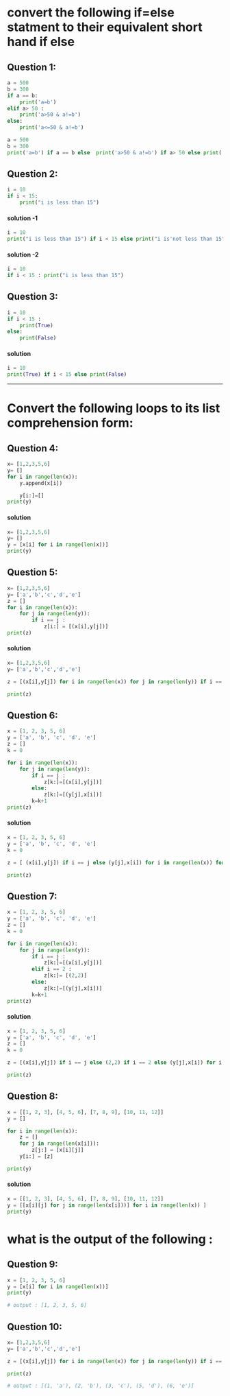 # convert the following if=else statment to their equivalent short hand if else 

## Question 1:

```python
a = 500
b = 300
if a == b:
    print('a=b')
elif a> 50 :
    print('a>50 & a!=b')
else:
    print('a<=50 & a!=b')
```
``` python
a = 500
b = 300
print('a=b') if a == b else  print('a>50 & a!=b') if a> 50 else print('a<=50 & a!=b')
```

## Question 2:
``` python
i = 10 
if i < 15:
    print("i is less than 15") 
```
#### solution -1 
``` python
i = 10 
print("i is less than 15") if i < 15 else print("i is'not less than 15") 
```
#### solution -2
``` python
i = 10 
if i < 15 : print("i is less than 15") 
```
## Question 3:
``` python
i = 10 
if i < 15 :
    print(True)
else: 
    print(False) 
```
#### solution
``` python
i = 10 
print(True) if i < 15 else print(False) 
```
_____
# Convert the following loops to its list comprehension form:
## Question 4:
``` python
x= [1,2,3,5,6]
y= []
for i in range(len(x)):
    y.append(x[i])

    y[i:]=[]
print(y)
```
#### solution
``` python
x= [1,2,3,5,6]
y= []
y = [x[i] for i in range(len(x))]
print(y)
```
## Question 5:
``` python 
x= [1,2,3,5,6]
y= ['a','b','c','d','e']
z = []
for i in range(len(x)):
    for j in range(len(y)):
        if i == j :
            z[i:] = [(x[i],y[j])]
print(z)
```
#### solution
``` python 
x= [1,2,3,5,6]
y= ['a','b','c','d','e']

z = [(x[i],y[j]) for i in range(len(x)) for j in range(len(y)) if i == j ]

print(z)
```

## Question 6:
``` python 
x = [1, 2, 3, 5, 6]
y = ['a', 'b', 'c', 'd', 'e']
z = []
k = 0

for i in range(len(x)):
    for j in range(len(y)):
        if i == j :
            z[k:]=[(x[i],y[j])]
        else:
            z[k:]=[(y[j],x[i])]
        k=k+1
print(z)
```
#### solution
``` python 
x = [1, 2, 3, 5, 6]
y = ['a', 'b', 'c', 'd', 'e']
k = 0

z = [ (x[i],y[j]) if i == j else (y[j],x[i]) for i in range(len(x)) for j in range(len(y)) ]

print(z)
```
## Question 7:
``` python 
x = [1, 2, 3, 5, 6]
y = ['a', 'b', 'c', 'd', 'e']
z = []
k = 0

for i in range(len(x)):
    for j in range(len(y)):
        if i == j :
            z[k:]=[(x[i],y[j])]
        elif i == 2 :
            z[k:]= [(2,2)]
        else:
            z[k:]=[(y[j],x[i])]
        k=k+1
print(z)
```
#### solution
``` python 
x = [1, 2, 3, 5, 6]
y = ['a', 'b', 'c', 'd', 'e']
z = []
k = 0

z = [(x[i],y[j]) if i == j else (2,2) if i == 2 else (y[j],x[i]) for i in range(len(x)) for j in range(len(y))]

print(z)
```
## Question 8:
``` python 
x = [[1, 2, 3], [4, 5, 6], [7, 8, 9], [10, 11, 12]]
y = []

for i in range(len(x)):
    z = []
    for j in range(len(x[i])):
        z[j:] = [x[i][j]]
    y[i:] = [z]

print(y)
```
#### solution
``` python 
x = [[1, 2, 3], [4, 5, 6], [7, 8, 9], [10, 11, 12]]
y = [[x[i][j] for j in range(len(x[i]))] for i in range(len(x)) ]
print(y)
```
# what is the output of the following :
## Question 9:
``` python 
x = [1, 2, 3, 5, 6]
y = [x[i] for i in range(len(x))]
print(y)

# output : [1, 2, 3, 5, 6]
```
## Question 10:
``` python 
x= [1,2,3,5,6]
y= ['a','b','c','d','e']

z = [(x[i],y[j]) for i in range(len(x)) for j in range(len(y)) if i == j ]

print(z)

# output : [(1, 'a'), (2, 'b'), (3, 'c'), (5, 'd'), (6, 'e')]
```

